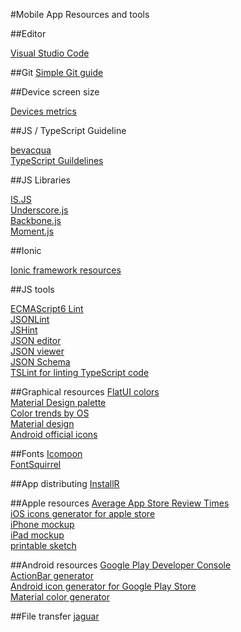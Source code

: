 #Mobile App Resources and tools

##Editor

[Visual Studio Code](http://code.visualstudio.com/Docs/?dv=osx)    

##Git
[Simple Git guide](http://rogerdudler.github.io/git-guide/index.fr.html)    

##Device screen size

[Devices metrics](http://www.materialup.com/posts/device-metrics-google-design/responsive)

##JS / TypeScript Guideline

[bevacqua](https://github.com/bevacqua/js/blob/master/README.md)    
[TypeScript Guildelines](https://github.com/Microsoft/TypeScript/wiki/Coding-guidelines)    

##JS Libraries

[IS.JS](http://arasatasaygin.github.io/is.js/)    
[Underscore.js](http://underscorejs.org/)    
[Backbone.js](http://backbonejs.org/)    
[Moment.js](http://momentjs.com/)    

##Ionic

[Ionic framework resources](http://mcgivery.com/100-ionic-framework-resources/)

##JS tools

[ECMAScript6 Lint](http://www.es6fiddle.net/imqlo1x9/)    
[JSONLint](http://jsonlint.com/)    
[JSHint](http://jshint.com/)    
[JSON editor](http://www.jsoneditoronline.org/)    
[JSON viewer](http://jsonviewer.stack.hu/)     
[JSON Schema](http://jsonschema.net/#/)    
[TSLint for linting TypeScript code](http://palantir.github.io/tslint/)    

##Graphical resources
[FlatUI colors](http://flatuicolors.com/)     
[Material Design palette](http://www.materialpalette.com/)         
[Color trends by OS](http://tintui.com/index.html)     
[Material design](http://www.google.com/design/spec/style/color.html#color-color-palette)    
[Android official icons](https://developer.android.com/design/downloads/index.html)     

##Fonts
[Icomoon](https://icomoon.io/)     
[FontSquirrel](http://www.fontsquirrel.com/)     

##App distributing
[InstallR](https://www.installrapp.com/)     

##Apple resources
[Average App Store Review Times](http://appreviewtimes.com/)     
[iOS icons generator for apple store](http://appicontemplate.com/ios8)     
[iPhone mockup](http://appicontemplate.com/iphonescreenshot)      
[iPad mockup](http://appicontemplate.com/ipadscreenshot)     
[printable sketch](http://sketchsheets.com/)     

##Android resources
[Google Play Developer Console](https://play.google.com/apps/publish)    
[ActionBar generator](http://jgilfelt.github.io/android-actionbarstylegenerator/)     
[Android icon generator for Google Play Store](http://appicontemplate.com/android)     
[Material color generator](http://paletton.com)     

##File transfer
[jaguar](http://share.jaguar-network.com/)      
